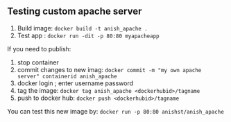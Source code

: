 ## Testing custom apache server
1.  Build image: ```docker build -t anish_apache .```
2. Test app : ```docker run -dit -p 80:80 myapacheapp ```

If you need to publish:

1. stop container
2. commit changes to new imag: ```docker commit -m "my own apache server" containerid anish_apache```
3. docker login ; enter username password
4. tag the image: ```docker tag anish_apache <dockerhubid>/tagname```
5. push to docker hub: ```docker push <dockerhubid>/tagname ```

You can test this new image by: ```docker run -p 80:80 anishst/anish_apache```
